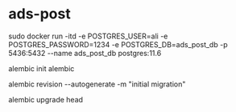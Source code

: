 # ads-post

sudo docker run -itd -e POSTGRES_USER=ali -e POSTGRES_PASSWORD=1234 -e POSTGRES_DB=ads_post_db -p 5436:5432 --name ads_post_db postgres:11.6

alembic init alembic


alembic revision --autogenerate -m "initial migration"


alembic upgrade head